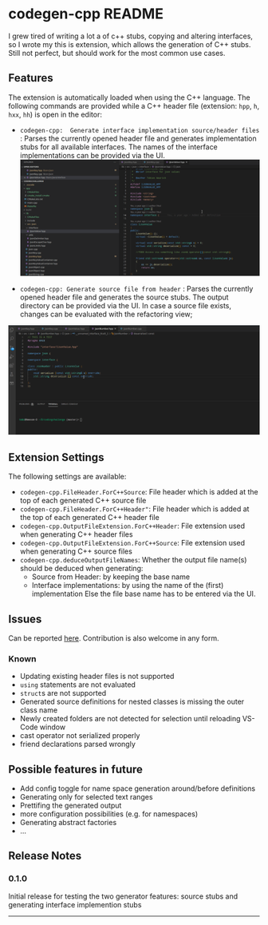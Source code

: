# codegen-cpp README

I grew tired of writing a lot a of c++ stubs, copying and altering interfaces, so I wrote my this is extension, which allows the generation of C++ stubs. 
Still not perfect, but should work for the most common use cases.
## Features
The extension is automatically loaded when using the C++ language. 
The following commands are provided while a C++ header file (extension: `hpp`, `h`, `hxx`, `hh`)  is open in the editor:

* `codegen-cpp:  Generate interface implementation source/header files` : Parses the currently opened header file and generates implementation stubs for all available interfaces. The names of the interface implementations can be provided via the UI.
![](./docu/showcase_generate_interface_impl_stubs.gif)

* `codegen-cpp: Generate source file from header` : Parses the currently opened header file and generates the source stubs. The output directory can be provided via the UI. In case a source file exists, changes can be evaluated with the refactoring view;

![](./docu/showcase_merge_source_files.gif)

## Extension Settings

The following settings are available:

* `codegen-cpp.FileHeader.ForC++Source`: File header which is added at the top of each generated C++ source file
* `codegen-cpp.FileHeader.ForC++Header"`: File header which is added at the top of each generated C++ header file
* `codegen-cpp.OutputFileExtension.ForC++Header`: File extension used when generating C++ header files
* `codegen-cpp.OutputFileExtension.ForC++Source`: File extension used when generating C++ source files
* `codegen-cpp.deduceOutputFileNames`: Whether the output file name(s) should be deduced when generating:
    * Source from Header: by keeping the base name
    * Interface implementations: by using the name of the (first) implementation
    Else the file base name has to be entered via the UI.

## Issues
Can be reported [here](https://github.com/HerrFroehlich/vscode_cpp_codegen/issues). Contribution is also welcome in any form.
### Known
* Updating existing header files is not supported
* `using` statements are not evaluated
* `struct`s are not supported
* Generated source definitions for nested classes is missing the outer class name
* Newly created folders are not detected for selection until reloading VS-Code window
* cast operator not serialized properly
* friend declarations parsed wrongly

## Possible features in future
* Add config toggle for name space generation around/before definitions 
* Generating only for selected text ranges
* Prettifing the generated output 
* more configuration possibilities (e.g. for namespaces)
* Generating abstract factories
* ...
## Release Notes

### 0.1.0

Initial release for testing the two generator features: source stubs and generating interface implemention stubs

-----------------------------------------------------------------------------------------------------------
